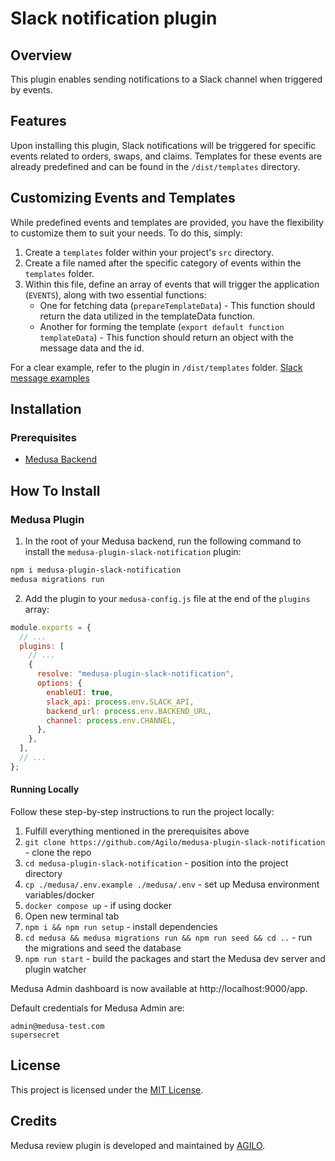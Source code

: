 # Slack notification plugin

## Overview

This plugin enables sending notifications to a Slack channel when triggered by events.

## Features

Upon installing this plugin, Slack notifications will be triggered for specific events related to orders, swaps, and claims. Templates for these events are already predefined and can be found in the `/dist/templates` directory.

## Customizing Events and Templates

While predefined events and templates are provided, you have the flexibility to customize them to suit your needs. To do this, simply:

1. Create a `templates` folder within your project's `src` directory.
2. Create a file named after the specific category of events within the `templates` folder.
3. Within this file, define an array of events that will trigger the application (`EVENTS`), along with two essential functions:
   - One for fetching data (`prepareTemplateData`) - This function should return the data utilized in the templateData function.
   - Another for forming the template (`export default function templateData`) - This function should return an object with the message data and the id.

For a clear example, refer to the plugin in `/dist/templates` folder.
[Slack message examples](https://api.slack.com/block-kit/building)

## Installation

### Prerequisites

- [Medusa Backend](https://docs.medusajs.com/development/backend/install)

## How To Install

### Medusa Plugin

1. In the root of your Medusa backend, run the following command to install the `medusa-plugin-slack-notification` plugin:

```bash
npm i medusa-plugin-slack-notification
medusa migrations run
```

2. Add the plugin to your `medusa-config.js` file at the end of the `plugins` array:

```js
module.exports = {
  // ...
  plugins: [
    // ...
    {
      resolve: "medusa-plugin-slack-notification",
      options: {
        enableUI: true,
        slack_api: process.env.SLACK_API,
        backend_url: process.env.BACKEND_URL,
        channel: process.env.CHANNEL,
      },
    },
  ],
  // ...
};
```

#### Running Locally

Follow these step-by-step instructions to run the project locally:

1. Fulfill everything mentioned in the prerequisites above
2. `git clone https://github.com/Agilo/medusa-plugin-slack-notification` - clone the repo
3. `cd medusa-plugin-slack-notification` - position into the project directory
4. `cp ./medusa/.env.example ./medusa/.env` - set up Medusa environment variables/docker
5. `docker compose up` - if using docker
6. Open new terminal tab
7. `npm i && npm run setup` - install dependencies
8. `cd medusa && medusa migrations run && npm run seed && cd ..` - run the migrations and seed the database
9. `npm run start` - build the packages and start the Medusa dev server and plugin watcher

Medusa Admin dashboard is now available at http://localhost:9000/app.

Default credentials for Medusa Admin are:

```
admin@medusa-test.com
supersecret
```

## License

This project is licensed under the [MIT License](./LICENSE).

## Credits

Medusa review plugin is developed and maintained by [AGILO](https://agilo.co/).
